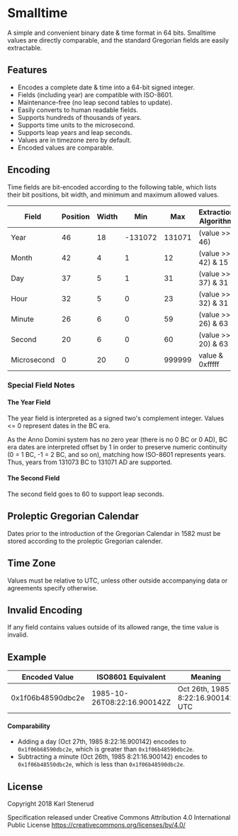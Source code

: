 Smalltime
=========

A simple and convenient binary date & time format in 64 bits. Smalltime values are directly comparable, and the standard Gregorian fields are easily extractable.



Features
--------

 * Encodes a complete date & time into a 64-bit signed integer.
 * Fields (including year) are compatible with ISO-8601.
 * Maintenance-free (no leap second tables to update).
 * Easily converts to human readable fields.
 * Supports hundreds of thousands of years.
 * Supports time units to the microsecond.
 * Supports leap years and leap seconds.
 * Values are in timezone zero by default.
 * Encoded values are comparable.



Encoding
--------

Time fields are bit-encoded according to the following table, which lists their bit positions, bit width, and minimum and maximum allowed values.

| Field       | Position | Width | Min     | Max    | Extraction Algorithm |
| ----------- | -------- | ----- | ------- | ------ | -------------------- |
| Year        |       46 |    18 | -131072 | 131071 | (value >> 46)        |
| Month       |       42 |     4 |       1 |     12 | (value >> 42) & 15   |
| Day         |       37 |     5 |       1 |     31 | (value >> 37) & 31   |
| Hour        |       32 |     5 |       0 |     23 | (value >> 32) & 31   |
| Minute      |       26 |     6 |       0 |     59 | (value >> 26) & 63   |
| Second      |       20 |     6 |       0 |     60 | (value >> 20) & 63   |
| Microsecond |        0 |    20 |       0 | 999999 | value & 0xfffff      |


### Special Field Notes

#### The Year Field

The year field is interpreted as a signed two's complement integer. Values <= 0 represent dates in the BC era.

As the Anno Domini system has no zero year (there is no 0 BC or 0 AD), BC era dates are interpreted offset by 1 in order to preserve numeric continuity (0 = 1 BC, -1 = 2 BC, and so on), matching how ISO-8601 represents years. Thus, years from 131073 BC to 131071 AD are supported.

#### The Second Field

The second field goes to 60 to support leap seconds.



Proleptic Gregorian Calendar
-----------------------------

Dates prior to the introduction of the Gregorian Calendar in 1582 must be stored according to the proleptic Gregorian calender.



Time Zone
---------

Values must be relative to UTC, unless other outside accompanying data or agreements specify otherwise.



Invalid Encoding
----------------

If any field contains values outside of its allowed range, the time value is invalid.



Example
-------

| Encoded Value     | ISO8601 Equivalent          | Meaning                           |
| ----------------- | --------------------------- | --------------------------------- |
| 0x1f06b48590dbc2e | 1985-10-26T08:22:16.900142Z | Oct 26th, 1985 8:22:16.900142 UTC |


#### Comparability

 * Adding a day (Oct 27th, 1985 8:22:16.900142) encodes to `0x1f06b68590dbc2e`, which is greater than `0x1f06b48590dbc2e`.
 * Subtracting a minute (Oct 26th, 1985 8:21:16.900142) encodes to `0x1f06b48550dbc2e`, which is less than `0x1f06b48590dbc2e`.



License
-------

Copyright 2018 Karl Stenerud

Specification released under Creative Commons Attribution 4.0 International Public License https://creativecommons.org/licenses/by/4.0/
